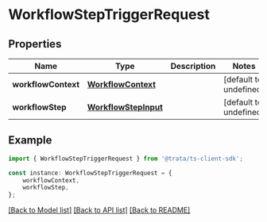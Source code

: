 # WorkflowStepTriggerRequest


## Properties

Name | Type | Description | Notes
------------ | ------------- | ------------- | -------------
**workflowContext** | [**WorkflowContext**](WorkflowContext.md) |  | [default to undefined]
**workflowStep** | [**WorkflowStepInput**](WorkflowStepInput.md) |  | [default to undefined]

## Example

```typescript
import { WorkflowStepTriggerRequest } from '@trata/ts-client-sdk';

const instance: WorkflowStepTriggerRequest = {
    workflowContext,
    workflowStep,
};
```

[[Back to Model list]](../README.md#documentation-for-models) [[Back to API list]](../README.md#documentation-for-api-endpoints) [[Back to README]](../README.md)
